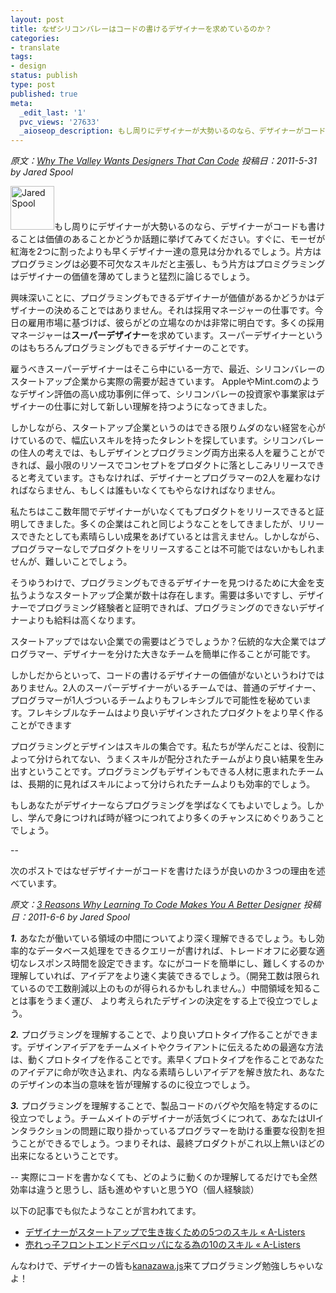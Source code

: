 ```yaml
---
layout: post
title: なぜシリコンバレーはコードの書けるデザイナーを求めているのか？
categories:
- translate
tags:
- design
status: publish
type: post
published: true
meta:
  _edit_last: '1'
  pvc_views: '27633'
  _aioseop_description: もし周りにデザイナーが大勢いるのなら、デザイナーがコードも書けるということは価値のあることかどうか話題に挙げてみてください。すぐに、モーゼが紅海を2つに割ったよりも早くデザイナー達の意見は分かれるでしょう。片方はプログラミングは必要不可欠なスキルだと主張し、もう片方は猛烈にプロミグラミングはデザイナーの価値を薄めてしまうと論じるでしょう。
---
```

<cite>原文：<a href="http://www.uie.com/brainsparks/2011/05/31/why-the-valley-wants-designers-that-can-code/">Why The Valley Wants Designers That Can Code</a>
投稿日：2011-5-31 by Jared Spool</cite>

<img class="alignleft size-full wp-image-3469" title="Jared Spool" src="http://t32k.me/mol/file/2011/08/jared_headshot.jpg" alt="Jared Spool" width="70" height="70" />もし周りにデザイナーが大勢いるのなら、デザイナーがコードも書けることは価値のあることかどうか話題に挙げてみてください。すぐに、モーゼが紅海を2つに割ったよりも早くデザイナー達の意見は分かれるでしょう。片方はプログラミングは必要不可欠なスキルだと主張し、もう片方はプロミグラミングはデザイナーの価値を薄めてしまうと猛烈に論じるでしょう。

<!--more-->

興味深いことに、プログラミングもできるデザイナーが価値があるかどうかはデザイナーの決めることではありません。それは採用マネージャーの仕事です。今日の雇用市場に基づけば、彼らがどの立場なのかは非常に明白です。多くの採用マネージャーは<strong>スーパーデザイナー</strong>を求めています。スーパーデザイナーというのはもちろんプログラミングもできるデザイナーのことです。

雇うべきスーパーデザイナーはそこら中にいる一方で、最近、シリコンバレーのスタートアップ企業から実際の需要が起きています。 AppleやMint.comのようなデザイン評価の高い成功事例に伴って、シリコンバレーの投資家や事業家はデザイナーの仕事に対して新しい理解を持つようになってきました。

しかしながら、スタートアップ企業というのはできる限りムダのない経営を心がけているので、幅広いスキルを持ったタレントを探しています。シリコンバレーの住人の考えでは、もしデザインとプログラミング両方出来る人を雇うことができれば、最小限のリソースでコンセプトをプロダクトに落としこみリリースできると考えています。さもなければ、デザイナーとプログラマーの2人を雇わなければならません、もしくは誰もいなくてもやらなければなりません。

私たちはここ数年間でデザイナーがいなくてもプロダクトをリリースできると証明してきました。多くの企業はこれと同じようなことをしてきましたが、リリースできたとしても素晴らしい成果をあげているとは言えません。しかしながら、プログラマーなしでプロダクトをリリースすることは不可能ではないかもしれませんが、難しいことでしょう。

そうゆうわけで、プログラミングもできるデザイナーを見つけるために大金を支払うようなスタートアップ企業が数十は存在します。需要は多いですし、デザイナーでプログラミング経験者と証明できれば、プログラミングのできないデザイナーよりも給料は高くなります。

スタートアップではない企業での需要はどうでしょうか？伝統的な大企業ではプログラマー、デザイナーを分けた大きなチームを簡単に作ることが可能です。

しかしだからといって、コードの書けるデザイナーの価値がないというわけではありません。2人のスーパーデザイナーがいるチームでは、普通のデザイナー、プログラマーが1人づついるチームよりもフレキシブルで可能性を秘めています。フレキシブルなチームはより良いデザインされたプロダクトをより早く作ることができます

プログラミングとデザインはスキルの集合です。私たちが学んだことは、役割によって分けられてない、うまくスキルが配分されたチームがより良い結果を生み出すということです。プログラミングもデザインもできる人材に恵まれたチームは、長期的に見ればスキルによって分けられたチームよりも効率的でしょう。

もしあなたがデザイナーならプログラミングを学ばなくてもよいでしょう。しかし、学んで身につければ時が経つにつれてより多くのチャンスにめぐりあうことでしょう。

--

次のポストではなぜデザイナーがコードを書けたほうが良いのか３つの理由を述べています。

<cite>原文：<a href="http://www.uie.com/brainsparks/2011/06/06/3-reasons-why-learning-to-code-makes-you-a-better-designer/">3 Reasons Why Learning To Code Makes You A Better Designer</a>
投稿日：2011-6-6 by Jared Spool</cite>

<em><strong>1.</strong></em>
あなたが働いている領域の中間についてより深く理解できるでしょう。もし効率的なデータベース処理をできるクエリーが書ければ、トレードオフに必要な適切なレスポンス時間を設定できます。なにがコードを簡単にし、難しくするのか理解していれば、アイデアをより速く実装できるでしょう。（開発工数は限られているので工数削減以上のものが得られるかもしれません。）中間領域を知ることは事をうまく運び、 より考えられたデザインの決定をする上で役立つでしょう。

<em><strong>2.</strong></em>
プログラミングを理解することで、より良いプロトタイプ作ることができます。デザインアイデアをチームメイトやクライアントに伝えるための最適な方法は、動くプロトタイプを作ることです。素早くプロトタイプを作ることであなたのアイデアに命が吹き込まれ、内なる素晴らしいアイデアを解き放たれ、あなたのデザインの本当の意味を皆が理解するのに役立つでしょう。

<em><strong>3.</strong></em>
プログラミングを理解することで、製品コードのバグや欠陥を特定するのに役立つでしょう。チームメイトのデザイナーが活気づくにつれて、あなたはUIインタラクションの問題に取り掛かっているプログラマーを助ける重要な役割を担うことができるでしょう。つまりそれは、最終プロダクトがこれ以上無いほどの出来になるということです。

--
実際にコードを書かなくても、どのように動くのか理解してるだけでも全然効率は違うと思うし、話も進めやすいと思うYO（個人経験談）

以下の記事でも似たようなことが言われてます。
<ul>
	<li><a href="http://tech.a-listers.jp/2011/06/01/5-skills-a-designer-must-have-at-startup/">デザイナーがスタートアップで生き抜くための5つのスキル « A-Listers</a></li>
	<li><a href="http://tech.a-listers.jp/2011/05/19/frontend-developer-worth-millions/">売れっ子フロントエンドデベロッパになる為の10のスキル « A-Listers</a></li>
</ul>
んなわけで、デザイナーの皆も<a href="http://kanazawajs.tumblr.com/">kanazawa.js</a>来てプログラミング勉強しちゃいなよ！
<div id="extensionsWeblioEjBx" style="position: absolute; z-index: 2147483647; left: 107px; top: 793px; display: none;"><iframe frameborder="0" height="205" name="weblioExtensionsFrame" scrolling="no" src="http://api.weblio.jp/act/quote/v_1_0/e/?q=effective%20&amp;type=elarge&amp;opul=chrome-extension%3A%2F%2Foingodpdjohhkelnginmkagmkbplgema%2Foptions.html" width="320"></iframe></div>
<div id="extensionsWeblioEjBx" style="position: absolute; z-index: 2147483647; left: 8px; top: 866px; display: none;"><iframe frameborder="0" height="205" name="weblioExtensionsFrame" scrolling="no" src="http://api.weblio.jp/act/quote/v_1_0/e/?q=1.&amp;type=elarge&amp;opul=chrome-extension%3A%2F%2Foingodpdjohhkelnginmkagmkbplgema%2Foptions.html" width="320"></iframe></div>
<div id="extensionsWeblioEjBx" style="position: absolute; z-index: 2147483647; left: 140px; top: 836px; display: none;"><iframe frameborder="0" height="205" name="weblioExtensionsFrame" scrolling="no" src="http://api.weblio.jp/act/quote/v_1_0/e/?q=Kenny%20Meyers&amp;type=elarge&amp;opul=chrome-extension%3A%2F%2Foingodpdjohhkelnginmkagmkbplgema%2Foptions.html" width="320"></iframe></div>
<div id="extensionsWeblioEjBx" style="position: absolute; z-index: 2147483647; left: 148px; top: 45px; display: none;"><iframe frameborder="0" height="205" name="weblioExtensionsFrame" scrolling="no" src="http://api.weblio.jp/act/quote/v_1_0/e/?q=Kenny%20Meyers&amp;type=elarge&amp;opul=chrome-extension%3A%2F%2Foingodpdjohhkelnginmkagmkbplgema%2Foptions.html" width="320"></iframe></div>
<div id="extensionsWeblioEjBx" style="position: absolute; z-index: 2147483647; left: 15px; top: 906px; display: none;"><iframe frameborder="0" height="205" name="weblioExtensionsFrame" scrolling="no" src="http://api.weblio.jp/act/quote/v_1_0/e/?q=make%20the%20right%20response%20time%20tradeoffs&amp;type=elarge&amp;opul=chrome-extension%3A%2F%2Foingodpdjohhkelnginmkagmkbplgema%2Foptions.html" width="320"></iframe></div>
<div id="extensionsWeblioEjBx" style="position: absolute; z-index: 2147483647; left: 498px; top: 886px; display: none;"><iframe frameborder="0" height="205" name="weblioExtensionsFrame" scrolling="no" src="http://api.weblio.jp/act/quote/v_1_0/e/?q=If%20you%20know&amp;type=elarge&amp;opul=chrome-extension%3A%2F%2Foingodpdjohhkelnginmkagmkbplgema%2Foptions.html" width="320"></iframe></div>
<div id="extensionsWeblioEjBx" style="position: absolute; z-index: 2147483647; left: 424px; top: 885px; display: none;"><iframe frameborder="0" height="205" name="weblioExtensionsFrame" scrolling="no" src="http://api.weblio.jp/act/quote/v_1_0/e/?q=If%20you%20know&amp;type=elarge&amp;opul=chrome-extension%3A%2F%2Foingodpdjohhkelnginmkagmkbplgema%2Foptions.html" width="320"></iframe></div>
<div id="extensionsWeblioEjBx" style="position: absolute; z-index: 2147483647; left: 649px; top: 908px; display: none;"><iframe frameborder="0" height="205" name="weblioExtensionsFrame" scrolling="no" src="http://api.weblio.jp/act/quote/v_1_0/e/?q=you%20can%20make%20the%20right%20response%20time%20tradeoffs.%E3%80%80&amp;type=elarge&amp;opul=chrome-extension%3A%2F%2Foingodpdjohhkelnginmkagmkbplgema%2Foptions.html" width="320"></iframe></div>
<div id="extensionsWeblioEjBx" style="position: absolute; z-index: 2147483647; left: 194px; top: 1290px; display: none;"><iframe frameborder="0" height="205" name="weblioExtensionsFrame" scrolling="no" src="http://api.weblio.jp/act/quote/v_1_0/e/?q=kanazawa.js&amp;type=elarge&amp;opul=chrome-extension%3A%2F%2Foingodpdjohhkelnginmkagmkbplgema%2Foptions.html" width="320"></iframe></div>
